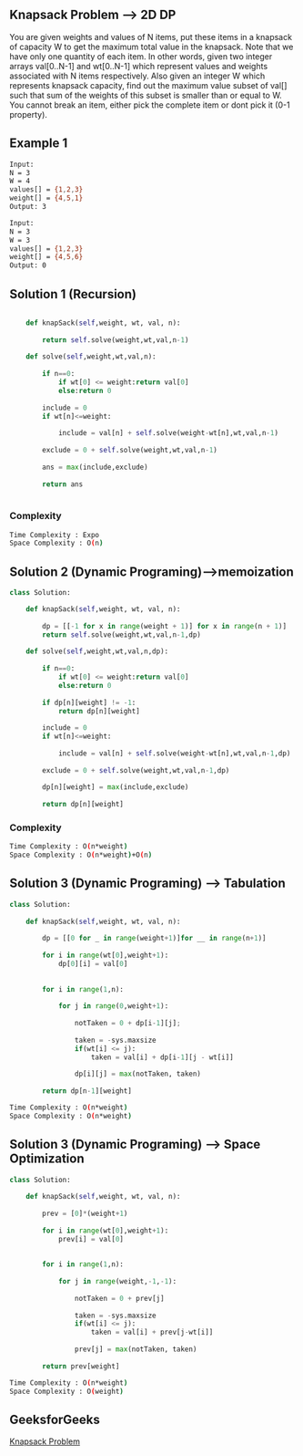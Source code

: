## Knapsack Problem  --> 2D DP
You are given weights and values of N items, put these items in a knapsack of capacity W to get the maximum total value in the knapsack. Note that we have only one quantity of each item.
In other words, given two integer arrays val[0..N-1] and wt[0..N-1] which represent values and weights associated with N items respectively. Also given an integer W which represents knapsack capacity, find out the maximum value subset of val[] such that sum of the weights of this subset is smaller than or equal to W. You cannot break an item, either pick the complete item or dont pick it (0-1 property).
## Example 1


```bash
Input:
N = 3
W = 4
values[] = {1,2,3}
weight[] = {4,5,1}
Output: 3

Input:
N = 3
W = 3
values[] = {1,2,3}
weight[] = {4,5,6}
Output: 0

```

## Solution 1 (Recursion)

```Python

    def knapSack(self,weight, wt, val, n):
        
        return self.solve(weight,wt,val,n-1)
            
    def solve(self,weight,wt,val,n):
        
        if n==0:
            if wt[0] <= weight:return val[0]
            else:return 0
            
        include = 0    
        if wt[n]<=weight:
            
            include = val[n] + self.solve(weight-wt[n],wt,val,n-1)
            
        exclude = 0 + self.solve(weight,wt,val,n-1)
        
        ans = max(include,exclude)
        
        return ans
        
```
### Complexity
 
```bash
Time Complexity : Expo
Space Complexity : O(n)
```
## Solution 2 (Dynamic Programing)-->memoization

```Python
class Solution:

    def knapSack(self,weight, wt, val, n):
        
        dp = [[-1 for x in range(weight + 1)] for x in range(n + 1)]
        return self.solve(weight,wt,val,n-1,dp)
            
    def solve(self,weight,wt,val,n,dp):
        
        if n==0:
            if wt[0] <= weight:return val[0]
            else:return 0
            
        if dp[n][weight] != -1:
            return dp[n][weight]
            
        include = 0    
        if wt[n]<=weight:
            
            include = val[n] + self.solve(weight-wt[n],wt,val,n-1,dp)
            
        exclude = 0 + self.solve(weight,wt,val,n-1,dp)
        
        dp[n][weight] = max(include,exclude)
        
        return dp[n][weight]
```
### Complexity
 
```bash
Time Complexity : O(n*weight)
Space Complexity : O(n*weight)+O(n)
```
## Solution 3 (Dynamic Programing) --> Tabulation
```Python
class Solution:
    
    def knapSack(self,weight, wt, val, n):
        
        dp = [[0 for _ in range(weight+1)]for __ in range(n+1)]
        
        for i in range(wt[0],weight+1):
            dp[0][i] = val[0]
    
    
        for i in range(1,n):
    
            for j in range(0,weight+1):
            
                notTaken = 0 + dp[i-1][j];
            
                taken = -sys.maxsize
                if(wt[i] <= j):
                    taken = val[i] + dp[i-1][j - wt[i]]
                
                dp[i][j] = max(notTaken, taken)
      
        return dp[n-1][weight]

```
```bash
Time Complexity : O(n*weight)
Space Complexity : O(n*weight)
```
## Solution 3 (Dynamic Programing) --> Space Optimization
```Python
class Solution:
    
    def knapSack(self,weight, wt, val, n):
        
        prev = [0]*(weight+1)
        
        for i in range(wt[0],weight+1):
            prev[i] = val[0]
    
    
        for i in range(1,n):
    
            for j in range(weight,-1,-1):
            
                notTaken = 0 + prev[j]
            
                taken = -sys.maxsize
                if(wt[i] <= j):
                    taken = val[i] + prev[j-wt[i]]
                
                prev[j] = max(notTaken, taken)
      
        return prev[weight]

```
```bash
Time Complexity : O(n*weight)
Space Complexity : O(weight)
```
## GeeksforGeeks
[Knapsack Problem](https://practice.geeksforgeeks.org/problems/0-1-knapsack-problem0945/1)
